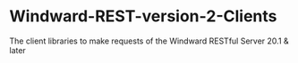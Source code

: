 # Windward-REST-version-2-Clients
The client libraries to make requests of the Windward RESTful Server 20.1 &amp; later

